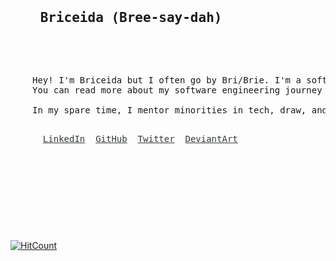 


<html charset="utf-8" class="gr__localhost"><head> <link type="text/css" href="main.css"> <meta name="msapplication-TileColor" content="#ffffff"> <meta name="theme-color" content="#ffffff"> <meta name="viewport" content="width=device-width"> <link rel="stylesheet" href="https://maxcdn.bootstrapcdn.com/bootstrap/4.2.1/css/bootstrap.min.css" integrity="sha384-GJzZqFGwb1QTTN6wy59ffF1BuGJpLSa9DkKMp0DgiMDm4iYMj70gZWKYbI706tWS" crossorigin="anonymous">  <link href="main.css" rel="stylesheet"></head> 
 <body class="dark-mode vsc-initialized" data-gr-c-s-loaded="true">
  
  
<pre class="tab" style="margin-left: 2.5em;padding: 0 7em 2em 0;border-width: 2px;">
<h2> Briceida (Bree-say-dah)</h2>
  
  <div id="app"><div><div class="navbar card1"></a><div class="mr-auto nav" id="bg"></div></div><section id="aboutme"><div class="row first-section"><div class="col-xs-1 col-md-1"></div><div class="col-xs-9 col-md-5 brd"></div><div class="col-xs-4 col-md-5 text-center"><p>Hey! I'm Briceida but I often go by Bri/Brie. I'm a software developer in San Francisco.
You can read more about my software engineering journey <a href="https://medium.com/engineers-optimizely/from-security-guard-to-backend-engineer-how-the-i-own-it-scholarship-changed-my-life-ebf1d370ffc3"> <i style="color: rgb(101, 23, 184);">here.</i> </a><br><br>In my spare time, I mentor minorities in tech, draw, and paint miniatures.<div class="social-media">  
  <a class="btn btn1" href="https://www.linkedin.com/in/briceida-mariscal/" target="_blank" style="color: rgb(53, 57, 60);">LinkedIn</a>  <a class="btn btn1" href="https://www.github.com/BMariscal/" target="_blank" style="color: rgb(53, 57, 60);">GitHub</a>  <a class="btn btn1" href="https://twitter.com/briceidamars" target="_blank" style="color: rgb(53, 57, 60);">Twitter</a>  <a class="btn btn1" href="https://deviantart.com/bmariscal/" target="_blank" style="color: rgb(53, 57, 60);">DeviantArt</a>
  
 
  </span>

  </div></div></div>
    </pre> 
 
  </body></html>


[![HitCount](http://hits.dwyl.com/BMariscal/BMariscal.svg)](http://hits.dwyl.com/BMariscal/BMariscal)



